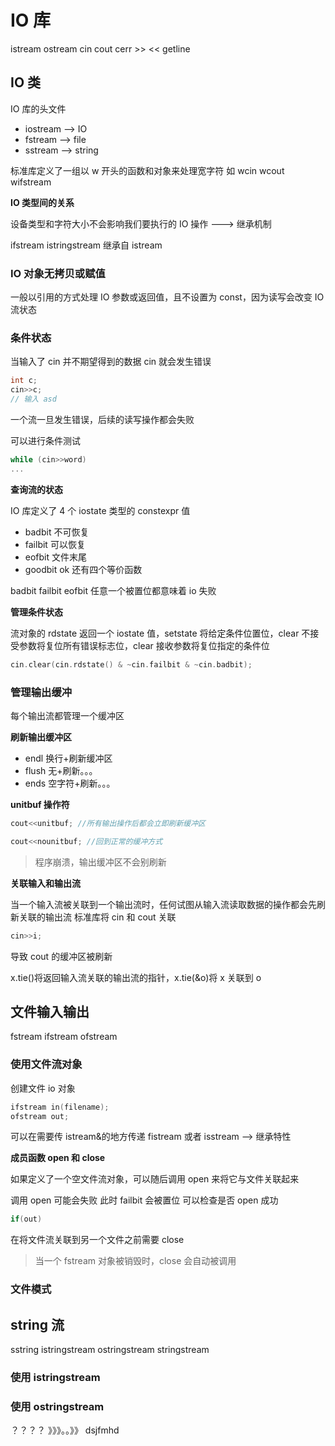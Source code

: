 # IO 库

istream ostream cin cout cerr >> << getline

## IO 类

IO 库的头文件

- iostream --> IO
- fstream --> file
- sstream --> string

标准库定义了一组以 w 开头的函数和对象来处理宽字符 如 wcin wcout wifstream

**IO 类型间的关系**

设备类型和字符大小不会影响我们要执行的 IO 操作 ---> 继承机制

ifstream istringstream 继承自 istream

### IO 对象无拷贝或赋值

一般以引用的方式处理 IO 参数或返回值，且不设置为 const，因为读写会改变 IO 流状态

### 条件状态

当输入了 cin 并不期望得到的数据 cin 就会发生错误

```cpp
int c;
cin>>c;
// 输入 asd
```

一个流一旦发生错误，后续的读写操作都会失败

可以进行条件测试

```cpp
while (cin>>word)
...
```

**查询流的状态**

IO 库定义了 4 个 iostate 类型的 constexpr 值

- badbit 不可恢复
- failbit 可以恢复
- eofbit 文件末尾
- goodbit ok
  还有四个等价函数

badbit failbit eofbit 任意一个被置位都意味着 io 失败

**管理条件状态**

流对象的 rdstate 返回一个 iostate 值，setstate 将给定条件位置位，clear 不接受参数将复位所有错误标志位，clear 接收参数将复位指定的条件位

```cpp
cin.clear(cin.rdstate() & ~cin.failbit & ~cin.badbit);
```

### 管理输出缓冲

每个输出流都管理一个缓冲区

**刷新输出缓冲区**

- endl 换行+刷新缓冲区
- flush 无+刷新。。。
- ends 空字符+刷新。。。

**unitbuf 操作符**

```cpp
cout<<unitbuf; //所有输出操作后都会立即刷新缓冲区

cout<<nounitbuf; //回到正常的缓冲方式
```

> 程序崩溃，输出缓冲区不会别刷新

**关联输入和输出流**

当一个输入流被关联到一个输出流时，任何试图从输入流读取数据的操作都会先刷新关联的输出流
标准库将 cin 和 cout 关联

```cpp
cin>>i;
```

导致 cout 的缓冲区被刷新

x.tie()将返回输入流关联的输出流的指针，x.tie(&o)将 x 关联到 o

## 文件输入输出

fstream ifstream ofstream

### 使用文件流对象

创建文件 io 对象

```cpp
ifstream in(filename);
ofstream out;
```

可以在需要传 istream&的地方传递 fistream 或者 isstream --> 继承特性

**成员函数 open 和 close**

如果定义了一个空文件流对象，可以随后调用 open 来将它与文件关联起来

调用 open 可能会失败 此时 failbit 会被置位 可以检查是否 open 成功

```cpp
if(out)
```

在将文件流关联到另一个文件之前需要 close

> 当一个 fstream 对象被销毁时，close 会自动被调用

### 文件模式

## string 流

sstring istringstream ostringstream stringstream

### 使用 istringstream

### 使用 ostringstream

？？？？
》》》。。》》
dsjfmhd
